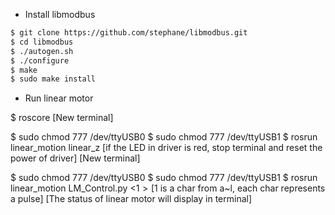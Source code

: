 * Install libmodbus
```bash
$ git clone https://github.com/stephane/libmodbus.git
$ cd libmodbus
$ ./autogen.sh
$ ./configure
$ make
$ sudo make install
```

* Run linear motor

$ roscore
[New terminal]

$ sudo chmod 777 /dev/ttyUSB0
$ sudo chmod 777 /dev/ttyUSB1
$ rosrun linear_motion linear_z
[if the LED in driver is red, stop terminal and reset the power of driver]
[New terminal]

$ sudo chmod 777 /dev/ttyUSB0
$ sudo chmod 777 /dev/ttyUSB1
$ rosrun linear_motion LM_Control.py <driver id> <$1>
[$1 is a char from a~l, each char represents a pulse]
[The status of linear motor will display in terminal]

